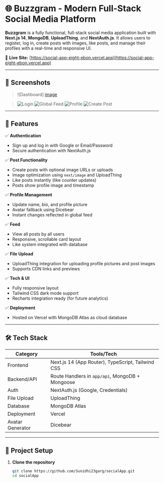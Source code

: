 # 🌐 Buzzgram - Modern Full-Stack Social Media Platform

**Buzzgram** is a fully functional, full-stack social media application built with **Next.js 14**, **MongoDB**, **UploadThing**, and **NextAuth.js**. It allows users to register, log in, create posts with images, like posts, and manage their profiles with a real-time and responsive UI.

🔗 **Live Site:** [https://social-app-eight-ebon.vercel.app](https://social-app-eight-ebon.vercel.app)

---

## 📸 Screenshots

> ![Dashboard] [image](https://github.com/user-attachments/assets/f5d828f6-5467-42ed-815f-7662757949c9)

> ![Login](https://via.placeholder.com/800x400?text=Login+Page)
> ![Global Feed](https://via.placeholder.com/800x400?text=Post+Feed)
> ![Profile](https://via.placeholder.com/800x400?text=Profile+Management)
> ![Create Post](https://via.placeholder.com/800x400?text=Create+Post+Page)

---

## 🚀 Features

✅ **Authentication**
- Sign up and log in with Google or Email/Password
- Secure authentication with NextAuth.js

✅ **Post Functionality**
- Create posts with optional image URLs or uploads
- Image optimization using `next/image` and UploadThing
- Like posts instantly (like counter updates)
- Posts show profile image and timestamp

✅ **Profile Management**
- Update name, bio, and profile picture
- Avatar fallback using Dicebear
- Instant changes reflected in global feed

✅ **Feed**
- View all posts by all users
- Responsive, scrollable card layout
- Like system integrated with database

✅ **File Upload**
- UploadThing integration for uploading profile pictures and post images
- Supports CDN links and previews

✅ **Tech & UI**
- Fully responsive layout
- Tailwind CSS dark mode support
- Recharts integration ready (for future analytics)

✅ **Deployment**
- Hosted on Vercel with MongoDB Atlas as cloud database

---

## 🛠️ Tech Stack

| Category           | Tools/Tech                                      |
|-------------------|--------------------------------------------------|
| Frontend          | Next.js 14 (App Router), TypeScript, Tailwind CSS |
| Backend/API       | Route Handlers in `app/api`, MongoDB + Mongoose |
| Auth              | NextAuth.js (Google, Credentials)               |
| File Upload       | UploadThing                                     |
| Database          | MongoDB Atlas                                   |
| Deployment        | Vercel                                          |
| Avatar Generator  | Dicebear                                        |

---

## 🧰 Project Setup

1. **Clone the repository**
   ```bash
   git clone https://github.com/Sunidhi23garg/socialApp.git
   cd socialApp
